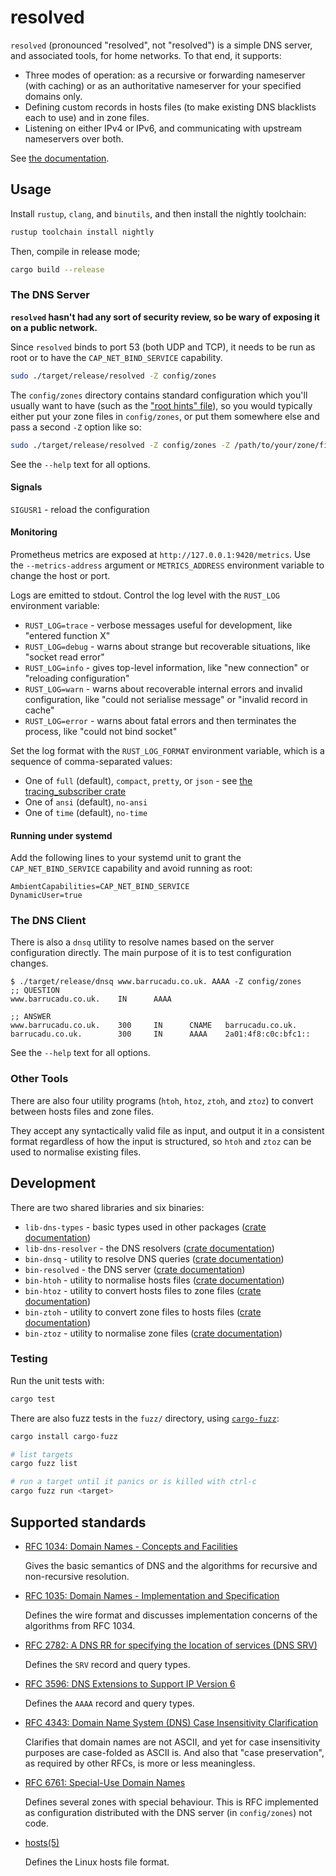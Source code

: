 resolved
========

`resolved` (pronounced "resolved", not "resolved") is a simple DNS server, and
associated tools, for home networks.  To that end, it supports:

- Three modes of operation: as a recursive or forwarding nameserver (with
  caching) or as an authoritative nameserver for your specified domains only.
- Defining custom records in hosts files (to make existing DNS blacklists each
  to use) and in zone files.
- Listening on either IPv4 or IPv6, and communicating with upstream nameservers
  over both.

See [the documentation](https://resolved.docs.barrucadu.co.uk).


Usage
-----

Install `rustup`, `clang`, and `binutils`, and then install the
nightly toolchain:

```bash
rustup toolchain install nightly
```

Then, compile in release mode;

```bash
cargo build --release
```

### The DNS Server

**`resolved` hasn't had any sort of security review, so be wary of exposing it on a public network.**

Since `resolved` binds to port 53 (both UDP and TCP), it needs to be
run as root or to have the `CAP_NET_BIND_SERVICE` capability.

```bash
sudo ./target/release/resolved -Z config/zones
```

The `config/zones` directory contains standard configuration which you'll
usually want to have (such as the ["root hints" file][]), so you would typically
either put your zone files in `config/zones`, or put them somewhere else and
pass a second `-Z` option like so:

``` bash
sudo ./target/release/resolved -Z config/zones -Z /path/to/your/zone/files
```

See the `--help` text for all options.

["root hints" file]: https://www.iana.org/domains/root/files

#### Signals

`SIGUSR1` - reload the configuration

#### Monitoring

Prometheus metrics are exposed at `http://127.0.0.1:9420/metrics`.  Use the
`--metrics-address` argument or `METRICS_ADDRESS` environment variable to change
the host or port.

Logs are emitted to stdout.  Control the log level with the `RUST_LOG`
environment variable:

- `RUST_LOG=trace` - verbose messages useful for development, like "entered
  function X"
- `RUST_LOG=debug` - warns about strange but recoverable situations, like
  "socket read error"
- `RUST_LOG=info` - gives top-level information, like "new connection" or
  "reloading configuration"
- `RUST_LOG=warn` - warns about recoverable internal errors and invalid
  configuration, like "could not serialise message" or "invalid record in cache"
- `RUST_LOG=error` - warns about fatal errors and then terminates the process,
  like "could not bind socket"

Set the log format with the `RUST_LOG_FORMAT` environment variable, which is a
  sequence of comma-separated values:
- One of `full` (default), `compact`, `pretty`, or `json` - see [the
  tracing_subscriber crate][]
- One of `ansi` (default), `no-ansi`
- One of `time` (default), `no-time`

[the tracing_subscriber crate]: https://docs.rs/tracing-subscriber/latest/tracing_subscriber/fmt/format/index.html#formatters

#### Running under systemd

Add the following lines to your systemd unit to grant the `CAP_NET_BIND_SERVICE`
capability and avoid running as root:

```text
AmbientCapabilities=CAP_NET_BIND_SERVICE
DynamicUser=true
```

### The DNS Client

There is also a `dnsq` utility to resolve names based on the server
configuration directly.  The main purpose of it is to test configuration
changes.

```text
$ ./target/release/dnsq www.barrucadu.co.uk. AAAA -Z config/zones
;; QUESTION
www.barrucadu.co.uk.    IN      AAAA

;; ANSWER
www.barrucadu.co.uk.    300     IN      CNAME   barrucadu.co.uk.
barrucadu.co.uk.        300     IN      AAAA    2a01:4f8:c0c:bfc1::
```

See the `--help` text for all options.

### Other Tools

There are also four utility programs (`htoh`, `htoz`, `ztoh`, and `ztoz`) to
convert between hosts files and zone files.

They accept any syntactically valid file as input, and output it in a consistent
format regardless of how the input is structured, so `htoh` and `ztoz` can be
used to normalise existing files.


Development
-----------

There are two shared libraries and six binaries:

- `lib-dns-types` - basic types used in other packages ([crate documentation](https://resolved.docs.barrucadu.co.uk/packages/dns_types/))
- `lib-dns-resolver` - the DNS resolvers ([crate documentation](https://resolved.docs.barrucadu.co.uk/packages/dns_resolver/))
- `bin-dnsq` - utility to resolve DNS queries ([crate documentation](https://resolved.docs.barrucadu.co.uk/packages/dnsq/))
- `bin-resolved` - the DNS server ([crate documentation](https://resolved.docs.barrucadu.co.uk/packages/resolved/))
- `bin-htoh` - utility to normalise hosts files ([crate documentation](https://resolved.docs.barrucadu.co.uk/packages/htoh/))
- `bin-htoz` - utility to convert hosts files to zone files ([crate documentation](https://resolved.docs.barrucadu.co.uk/packages/htoz/))
- `bin-ztoh` - utility to convert zone files to hosts files ([crate documentation](https://resolved.docs.barrucadu.co.uk/packages/ztoh/))
- `bin-ztoz` - utility to normalise zone files ([crate documentation](https://resolved.docs.barrucadu.co.uk/packages/ztoz/))

### Testing

Run the unit tests with:

```bash
cargo test
```

There are also fuzz tests in the `fuzz/` directory, using
[`cargo-fuzz`][]:

```bash
cargo install cargo-fuzz

# list targets
cargo fuzz list

# run a target until it panics or is killed with ctrl-c
cargo fuzz run <target>
```

[`cargo-fuzz`]: https://github.com/rust-fuzz/cargo-fuzz


Supported standards
-------------------

- [RFC 1034: Domain Names - Concepts and Facilities](https://datatracker.ietf.org/doc/html/rfc1034)

  Gives the basic semantics of DNS and the algorithms for recursive
  and non-recursive resolution.

- [RFC 1035: Domain Names - Implementation and Specification](https://datatracker.ietf.org/doc/html/rfc1035)

  Defines the wire format and discusses implementation concerns of the
  algorithms from RFC 1034.

- [RFC 2782: A DNS RR for specifying the location of services (DNS SRV)](https://datatracker.ietf.org/doc/html/rfc2782)

  Defines the `SRV` record and query types.

- [RFC 3596: DNS Extensions to Support IP Version 6](https://datatracker.ietf.org/doc/html/rfc3596)

  Defines the `AAAA` record and query types.

- [RFC 4343: Domain Name System (DNS) Case Insensitivity Clarification](https://datatracker.ietf.org/doc/html/rfc4343)

  Clarifies that domain names are not ASCII, and yet for case
  insensitivity purposes are case-folded as ASCII is.  And also that
  "case preservation", as required by other RFCs, is more or less
  meaningless.

- [RFC 6761: Special-Use Domain Names](https://datatracker.ietf.org/doc/html/rfc6761)

  Defines several zones with special behaviour.  This is RFC
  implemented as configuration distributed with the DNS server (in
  `config/zones`) not code.

- [hosts(5)](https://man7.org/linux/man-pages/man5/hosts.5.html)

  Defines the Linux hosts file format.
